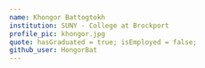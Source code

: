 ```yaml
---
name: Khongor Battogtokh
institution: SUNY - College at Brockport
profile_pic: khongor.jpg
quote: hasGraduated = true; isEmployed = false;
github_user: HongorBat
---
```

